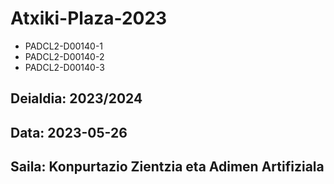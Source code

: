 # Atxiki-Plaza-2023

- PADCL2-D00140-1
- PADCL2-D00140-2
- PADCL2-D00140-3

## Deialdia: 2023/2024

## Data: 2023-05-26

## Saila: Konpurtazio Zientzia eta Adimen Artifiziala
